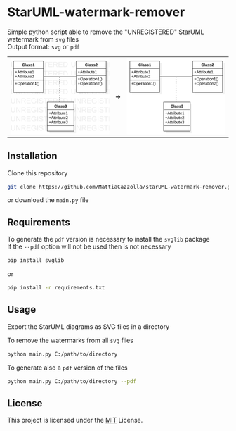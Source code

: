 # StarUML-watermark-remover

Simple python script able to remove the "UNREGISTERED" StarUML watermark from <code>svg</code> files\
Output format:  <code>svg</code> or  <code>pdf</code> 

<table align = "center" style="border=none!important;">
  <tr>
    <td> <img src="example/watermark.svg" width="256"/> </td>
    <td> ➜ </td>
    <td>  <img src="example/clear.svg" width="256"/> </td>
  </tr>
</table>

## Installation
Clone this repository
```bash
git clone https://github.com/MattiaCazzolla/starUML-watermark-remover.git
```
or download the <code>main.py</code> file

## Requirements
To generate the <code>pdf</code> version is necessary to install the <code>svglib</code> package\
If the <code>--pdf</code> option will not be used then is not necessary

```bash
pip install svglib
```
or
```bash
pip install -r requirements.txt
```

##  Usage
Export the StarUML diagrams as SVG files in a directory

To remove the watermarks from all <code>svg</code> files 
```bash
python main.py C:/path/to/directory
```
To generate also a <code>pdf</code> version of the files
```bash
python main.py C:/path/to/directory --pdf
```
## License
This project is licensed under the [MIT](LICENSE) License.
